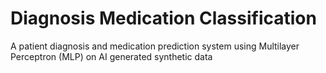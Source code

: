 # Diagnosis Medication Classification
A patient diagnosis and medication prediction system using Multilayer Perceptron (MLP) on AI generated synthetic data
